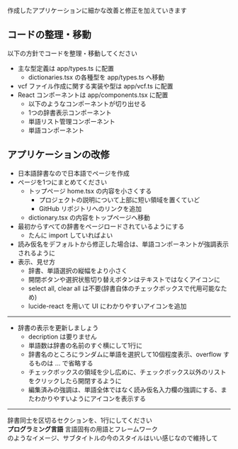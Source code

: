 作成したアプリケーションに細かな改善と修正を加えていきます

## コードの整理・移動
以下の方針でコードを整理・移動してください
- 主な型定義は app/types.ts に配置
  - dictionaries.tsx の各種型を app/types.ts へ移動
- vcf ファイル作成に関する実装や型は app/vcf.ts に配置
- React コンポーネントは app/components.tsx に配置
  - 以下のようなコンポーネントが切り出せる
  - 1つの辞書表示コンポーネント
  - 単語リスト管理コンポーネント
  - 単語コンポーネント

## アプリケーションの改修
- 日本語辞書なので日本語でページを作成
- ページを1つにまとめてください
  - トップページ home.tsx の内容を小さくする
    - プロジェクトの説明について上部に短い領域を置くていど
    - GitHub リポジトリへのリンクを追加
  - dictionary.tsx の内容をトップページへ移動
- 最初からすべての辞書をページロードされているようにする
  - たんに import していればよい
- 読み仮名をデフォルトから修正した場合は、単語コンポーネントが強調表示されるように
- 表示、見せ方
  - 辞書、単語選択の縦幅をより小さく
  - 開閉ボタンや選択状態切り替えボタンはテキストではなくアイコンに
  - select all, clear all は不要(辞書自体のチェックボックスで代用可能なため)
  - lucide-react を用いて UI にわかりやすいアイコンを追加

---

- 辞書の表示を更新しましょう
  - decription は要りません
  - 単語数は辞書の名前のすぐ横にして1行に
  - 辞書名のところにランダムに単語を選択して10個程度表示、overflow するものは ... で省略する
  - チェックボックスの領域を少し広めに、チェックボックス以外のリストをクリックしたら開閉するように
  - 編集済みの強調は、単語全体ではなく読み仮名入力欄の強調にする、またわかりやすいようにアイコンを表示する

---

辞書同士を区切るセクションを、1行にしてください\
**プログラミング言語** 言語固有の用語とフレームワーク\
のようなイメージ、サブタイトルの今のスタイルはいい感じなので維持して
